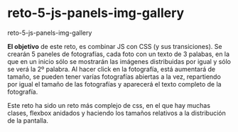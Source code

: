 # reto-5-js-panels-img-gallery

reto-5-js-panels-img-gallery

**El objetivo** de este reto, es combinar JS con CSS (y sus transiciones).
Se crearán 5 paneles de fotografías, cada foto con un texto de 3 palabas, en la que en un inicio sólo se mostrarán las imágenes distribuidas por igual y sólo se verá la 2º palabra.
Al hacer click en la fotografía, está aumentará de tamaño, se pueden tener varías fotografías abiertas a la vez, repartiendo por igual el tamaño de las fotografías y aparecerá el texto completo de la fotografía.

Este reto ha sido un reto más complejo de css, en el que hay muchas clases, flexbox anidados y haciendo los tamaños relativos a la distribución de la pantalla.
